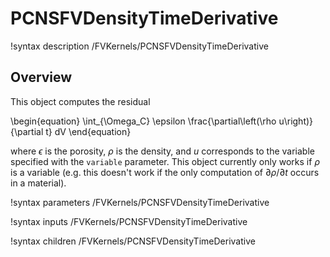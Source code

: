 # PCNSFVDensityTimeDerivative

!syntax description /FVKernels/PCNSFVDensityTimeDerivative

## Overview

This object computes the residual

\begin{equation}
\int_{\Omega_C} \epsilon \frac{\partial\left(\rho u\right)}{\partial t} dV
\end{equation}

where $\epsilon$ is the porosity, $\rho$ is the density, and $u$ corresponds to
the variable specified with the `variable` parameter. This object currently only
works if $\rho$ is a variable (e.g. this doesn't work if the only computation of
$\partial \rho/\partial t$ occurs in a material).

!syntax parameters /FVKernels/PCNSFVDensityTimeDerivative

!syntax inputs /FVKernels/PCNSFVDensityTimeDerivative

!syntax children /FVKernels/PCNSFVDensityTimeDerivative
